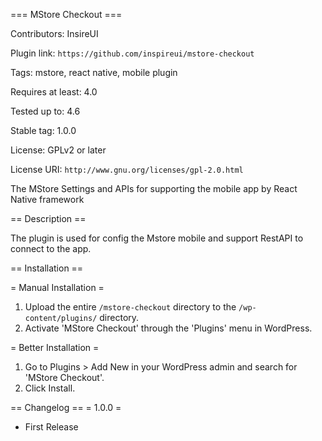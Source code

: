 === MStore Checkout ===

Contributors: InsireUI

Plugin link: `https://github.com/inspireui/mstore-checkout`

Tags: mstore, react native, mobile plugin

Requires at least: 4.0

Tested up to: 4.6

Stable tag: 1.0.0

License: GPLv2 or later

License URI: `http://www.gnu.org/licenses/gpl-2.0.html`


The MStore Settings and APIs for supporting the mobile app by React Native framework

== Description ==

The plugin is used for config the Mstore mobile and support RestAPI to connect to the app.


== Installation ==

= Manual Installation =

1. Upload the entire `/mstore-checkout` directory to the `/wp-content/plugins/` directory.
1. Activate 'MStore Checkout' through the 'Plugins' menu in WordPress.

= Better Installation =

1. Go to Plugins > Add New in your WordPress admin and search for 'MStore Checkout'.
1. Click Install.


== Changelog ==
= 1.0.0 =
* First Release
